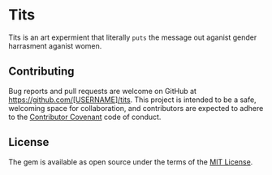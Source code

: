# Tits

Tits is an art expermient that literally `puts` the message out aganist gender harrasment aganist women.

## Contributing

Bug reports and pull requests are welcome on GitHub at https://github.com/[USERNAME]/tits. This project is intended to be a safe, welcoming space for collaboration, and contributors are expected to adhere to the [Contributor Covenant](http://contributor-covenant.org) code of conduct.


## License

The gem is available as open source under the terms of the [MIT License](http://opensource.org/licenses/MIT).
